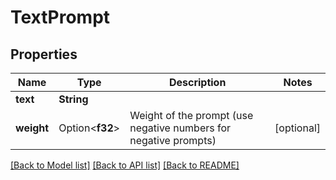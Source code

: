 # TextPrompt

## Properties

Name | Type | Description | Notes
------------ | ------------- | ------------- | -------------
**text** | **String** |  | 
**weight** | Option<**f32**> | Weight of the prompt (use negative numbers for negative prompts) | [optional]

[[Back to Model list]](../README.md#documentation-for-models) [[Back to API list]](../README.md#documentation-for-api-endpoints) [[Back to README]](../README.md)


